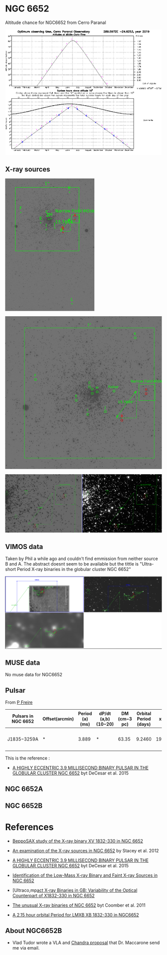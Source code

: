 
# NGC 6652




Altitude chance for NGC6652 from Cerro Paranal

![ngc6652](assets/ngc6652.gif)



## X-ray sources

![sources](assets/6652all.png)

![sources](assets/6652closeall.png)

![sources](assets/closeup.png)





## VIMOS data

Taken by Phil a while ago and couldn't find emmission from neither source B and A. The abstract doesnt seem to be available but the tittle is "Ultra-short Period X-ray binaries in the globular cluster NGC 6652"

![sources](assets/vimos.png)

## MUSE data

No muse data for NGC6652



## Pulsar

From [P Freire](http://www.naic.edu/~pfreire/GCpsr.html)


|Pulsars in NGC 6652|Offset(arcmin)|Period (a)  (ms)|dP/dt (a,b)  (10−20)|DM  (cm−3 pc)|Orbital Period (days)|x  (s)|Eccentricity|mc (c)  (M☉)|Notes|References|
|--- |--- |--- |--- |--- |--- |--- |--- |--- |--- |--- |
|J1835−3259A|*|3.889|*|63.35|9.2460|19.6(3)|0.968(5)|0.90|eccentric, massive, echange product|drk+15|


This is the reference :

- [A HIGHLY ECCENTRIC 3.9 MILLISECOND BINARY PULSAR IN THE GLOBULAR CLUSTER NGC 6652](https://iopscience.iop.org/article/10.1088/2041-8205/807/2/L23/pdf) byt DeCesar et al. 2015


## NGC 6652A




## NGC 6652B




# References

- [BeppoSAX study of the X-ray binary XV 1832-330 in NGC 6652](https://arxiv.org/pdf/astro-ph/0110480.pdf)

- [An examination of the X-ray sources in NGC 6652](https://arxiv.org/abs/1204.0552) by Stacey et al. 2012


- [A HIGHLY ECCENTRIC 3.9 MILLISECOND BINARY PULSAR IN THE GLOBULAR CLUSTER NGC 6652](https://iopscience.iop.org/article/10.1088/2041-8205/807/2/L23/pdf) byt DeCesar et al. 2015


- [Identification of the Low-Mass X-ray Binary and Faint X-ray Sources in NGC 6652](https://iopscience.iop.org/article/10.1086/323493/pdf)

 - [Ultraco,mp[act X-ray Binaries in GB: Variability of the Optical Counterpart of X1832-330 in NGC 6652](https://iopscience.iop.org/article/10.1086/312486)

- [The unusual X-ray binaries of NGC 6652](https://arxiv.org/pdf/1105.2975.pdf) byt Coomber et al. 2011

- [A 2.15 hour orbital Period for LMXB XB 1832-330 in NGC6652](https://arxiv.org/abs/1201.4131) 

## About NGC6652B

- Vlad Tudor wrote a VLA and [Chandra proposal](http://adsabs.harvard.edu/abs/2016cxo..prop.4880T) that Dr. Maccarone send me via email. 

